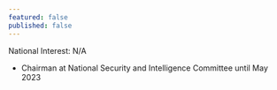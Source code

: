 ```yaml
---
featured: false
published: false
---
```

National Interest: N/A

* Chairman at National Security and Intelligence Committee until May 2023
